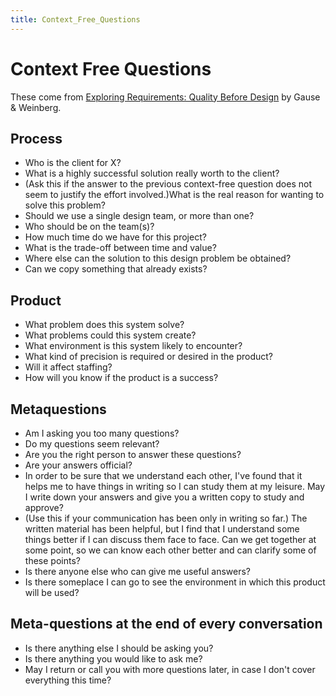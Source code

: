 ```yaml
---
title: Context_Free_Questions
---
```

# Context Free Questions
These come from [Exploring Requirements: Quality Before Design](http://www.geraldmweinberg.com/books.html) by Gause & Weinberg.
## Process
* Who is the client for X?
* What is a highly successful solution really worth to the client?
* (Ask this if the answer to the previous context-free question does not seem to justify the effort involved.)What is the real reason for wanting to solve this problem?
* Should we use a single design team, or more than one? 
* Who should be on the team(s)?
* How much time do we have for this project?
* What is the trade-off between time and value?
* Where else can the solution to this design problem be obtained?
* Can we copy something that already exists?
## Product
* What problem does this system solve?
* What problems could this system create?
* What environment is this system likely to encounter?
* What kind of precision is required or desired in the product?
* Will it affect staffing?
* How will you know if the product is a success?
## Metaquestions
* Am I asking you too many questions?
* Do my questions seem relevant?
* Are you the right person to answer these questions?
* Are your answers official?
* In order to be sure that we understand each other, I've found that it helps me to have things in writing so I can study them at my leisure. May I write down your answers and give you a written copy to study and approve?
* (Use this if your communication has been only in writing so far.) The written material has been helpful, but I find that I understand some things better if I can discuss them face to face. Can we get together at some point, so we can know each other better and can clarify some of these points?
* Is there anyone else who can give me useful answers?
* Is there someplace I can go to see the environment in which this product will be used?
## Meta-questions at the end of every conversation
* Is there anything else I should be asking you?
* Is there anything you would like to ask me?
* May I return or call you with more questions later, in case I don't cover everything this time?
